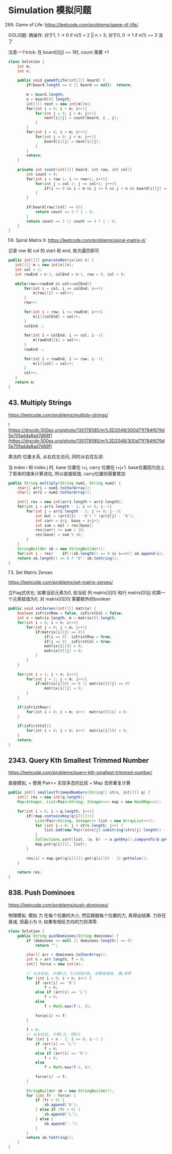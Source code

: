 # Simulation 模拟问题


289. Game of Life: https://leetcode.com/problems/game-of-life/

GOL问题: 俩操作: 对于1, 1 -> 0 if n(1) < 2 || n > 3; 对于0, 0 -> 1 if n(1) == 3 没了

注意一个trick: 在 board[i][j] == 1时, count 需要 +1

```java
class Solution {
    int m;
    int n;
    
    public void gameOfLife(int[][] board) {
        if(board.length == 0 || board == null)  return;
        
        m = board.length;
        n = board[0].length;
        int[][] next = new int[m][n];
        for(int i = 0; i < m; i++){
            for(int j = 0; j < n; j++){
                next[i][j] = count(board, i , j);
            }
        }
        for(int i = 0; i < m; i++){
            for(int j = 0; j < n; j++){
                board[i][j] = next[i][j];
            }
        }
        return;
    }
    
    private int count(int[][] board, int row, int col){
        int count = 0;
        for(int i = row-1; i <= row+1; i++){
            for(int j = col-1; j <= col+1; j++){
                if(i >= 0 && i < m && j >= 0 && j < n && board[i][j] == 1)  count+=1;
            }
        }
        
        if(board[row][col] == 0){
            return count == 3 ? 1 : 0;
        }
        return count == 3 || count == 4 ? 1 : 0;
    }
}
```

59. Spiral Matrix II: https://leetcode.com/problems/spiral-matrix-ii/

记录 row 和 col 的 start 和 end, 依次遍历即可

```java
public int[][] generateMatrix(int n) {
   int[][] m = new int[n][n];
   int val = 1;
   int rowEnd = n-1, colEnd = n-1, row = 0, col = 0;
   
   while(row<=rowEnd && col<=colEnd){
       for(int i = col; i <= colEnd; i++){
           m[row][i] = val++;
       }
       row++;
       
       for(int i = row; i <= rowEnd; i++){
           m[i][colEnd] = val++;
       }
       colEnd--;
       
       for(int i = colEnd; i >= col; i--){
           m[rowEnd][i] = val++;
       }
       rowEnd--;
       
       for(int i = rowEnd; i >= row; i--){
           m[i][col] = val++;
       }
       col++;
   }
   return m;
}
```

## 43. Multiply Strings
https://leetcode.com/problems/multiply-strings/

![https://drscdn.500px.org/photo/130178585/m%3D2048/300d71f784f679d5e70fadda8ad7d68f](https://drscdn.500px.org/photo/130178585/m%3D2048/300d71f784f679d5e70fadda8ad7d68f)

乘法的 位置关系, 从右往左访问, 同时从右往左读:

 当 index i 和 index j 时, base 位置在 i+j, carry 位置在 i+j+1. base位置因为加上了原来的值来计算进位, 所以直接赋值, carry位置则需要累加

```java
public String multiply(String num1, String num2) {
    char[] arr1 = num1.toCharArray();
    char[] arr2 = num2.toCharArray();
    
    int[] res = new int[arr1.length + arr2.length];
    for(int i = arr1.length - 1; i >= 0; i--){
        for(int j = arr2.length - 1; j >= 0; j--){
            int mul = (arr1[i] - '0') * (arr2[j] - '0');
            int carr = i+j, base = i+j+1;
            int sum = mul + res[base];
            res[carr] += sum / 10;
            res[base] = sum % 10;
        }
    }
    StringBuilder sb = new StringBuilder();
    for(int i : res)    if(!(sb.length() == 0 && i==0)) sb.append(i);
    return sb.length() == 0 ? "0": sb.toString();
}
```

73. Set Matrix Zeroes   

https://leetcode.com/problems/set-matrix-zeroes/

立Flag式优化: 如果当前元素为0, 给当前 列 matrix[i][0] 和行 matrix[0][j] 的第一个元素赋值为0, 对 matrix[0][0] 需要额外的boolean

```java
public void setZeroes(int[][] matrix) {
    boolean isFristRow = false, isFirstCol = false;
    int n = matrix.length, m = matrix[0].length;
    for(int i = 0; i < n; i++){
        for(int j = 0; j < m; j++){
            if(matrix[i][j] == 0){
                if(i == 0)  isFristRow = true;
                if(j == 0)  isFirstCol = true;
                matrix[i][0] = 0;
                matrix[0][j] = 0;
            }
        }
    }
    
    for(int i = 1; i < n; i++){
        for(int j = 1; j < m; j++){
            if(matrix[i][0] == 0 || matrix[0][j] == 0)
                matrix[i][j] = 0;
        }
    }
    
    if(isFristRow){
        for(int i = 0; i < m; i++)  matrix[0][i] = 0;
    }
    
    if(isFirstCol){
        for(int i = 0; i < n; i++)  matrix[i][0] = 0;
    }
    return;
}
```

## 2343. Query Kth Smallest Trimmed Number
https://leetcode.com/problems/query-kth-smallest-trimmed-number/

直接模拟, + 使用 Pair<> 实现多态的比较 + Map 去除重复计算

```java
public int[] smallestTrimmedNumbers(String[] strs, int[][] q) {
    int[] res = new int[q.length];
    Map<Integer, List<Pair<String, Integer>>> map = new HashMap<>();
    
    for(int i = 0; i < q.length; i++){
        if(!map.containsKey(q[i][1])){
            List<Pair<String, Integer>> list = new ArrayList<>();
            for (int j = 0; j < strs.length; j++) {
                list.add(new Pair(strs[j].substring(strs[j].length() - q[i][1]), j));
            }
            Collections.sort(list, (a, b) -> a.getKey().compareTo(b.getKey()));
            map.put(q[i][1], list);
        }
        
        res[i] = map.get(q[i][1]).get(q[i][0] - 1).getValue();
    }
    
    return res;
}
```

## 838. Push Dominoes
https://leetcode.com/problems/push-dominoes/

物理模拟. 模拟 力 在每个位置的大小, 然后跟据每个位置的力, 再得出结果. 力存在衰减, 但最小为 0; 如果有相反方向的力则清零. 

```java
class Solution {
    public String pushDominoes(String dominoes) {
        if (dominoes == null || dominoes.length() == 0)
            return "";
        
        char[] arr = dominoes.toCharArray();
        int n = arr.length, f = 0;
        int[] force = new int[n];
        
        // 从左往右, 计算R力, R力初始为N, 没事就递减, 遇L清零
        for (int i = 0; i < n; i++) {
            if (arr[i] == 'R')
                f = n;
            else if (arr[i] == 'L')
                f = 0;
            else 
                f = Math.max(f-1, 0);
            
            force[i] += f;
        }
        
        f = 0;
        // 从右往左, 计算L力, 同R力
        for (int i = n - 1; i >= 0; i--) {
            if (arr[i] == 'L')
                f = n;
            else if (arr[i] == 'R')
                f = 0;
            else 
                f = Math.max(f-1, 0);
            
            force[i] -= f;
        }
        
        StringBuilder sb = new StringBuilder();
        for (int fr : force) {
            if (fr > 0) {
                sb.append('R');
            } else if (fr < 0) {
                sb.append('L');
            } else {
                sb.append('.');
            }
        }
        return sb.toString();
    }
}
```